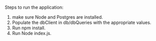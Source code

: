 Steps to run the application: 

1. make sure Node and Postgres are installed.
2. Populate the dbClient in db/dbQueries with the appropriate values.
3. Run npm install.
4. Run Node index.js.
